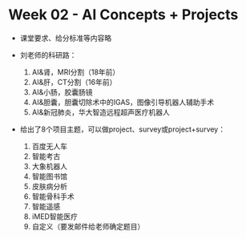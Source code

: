 # Week 02 - AI Concepts + Projects

- 课堂要求、给分标准等内容略

- 刘老师的科研路：
  1. AI&肾，MRI分割（18年前）
  1. AI&肝，CT分割（16年前）
  1. AI&小肠，胶囊肠镜
  1. AI&胆囊，胆囊切除术中的IGAS，图像引导机器人辅助手术
  1. AI&新冠肺炎，华大智造远程超声医疗机器人

- 给出了8个项目主题，可以做project、survey或project+survey：
  1. 百度无人车
  2. 智能考古
  3. 大象机器人
  4. 智能图书馆
  5. 皮肤病分析
  6. 智能骨科手术
  7. 智能遥感
  8. iMED智能医疗
  9. 自定义（要发邮件给老师确定题目）

